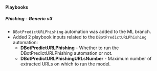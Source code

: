 
#### Playbooks
##### Phishing - Generic v3
- `DBotPredictURLPhishing` automation was added to the ML branch.
- Added 2 playbook inputs related to the `DBotPredictURLPhishing` automation:
  - **DBotPredictURLPhishing** - Whether to run the DBotPredictURLPhishing automation or not.
  - **DBotPredictURLPhishingURLsNumber** - Maximum number of extracted URLs on which to run the model.
